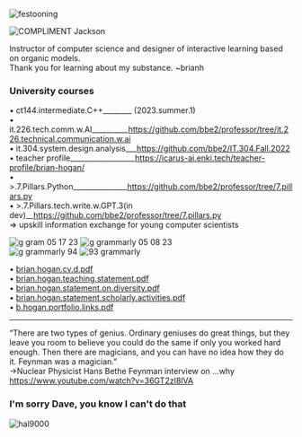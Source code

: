 ![festooning](https://user-images.githubusercontent.com/59778456/235022589-fbb23ebb-d35f-4533-b767-491e1414c652.PNG)  

![COMPLIMENT Jackson](https://github.com/bbe2/professor/assets/59778456/55b15676-2ea6-490f-9bc1-86e85acf230a)

Instructor of computer science and designer of interactive learning based on organic 
models.  
Thank you for learning about my substance. ~brianh  

### **University courses**  
• ct144.intermediate.C++________ (2023.summer.1)  
• it.226.tech.comm.w.AI__________https://github.com/bbe2/professor/tree/it.226.technical.communication.w.ai  
• it.304.system.design.analysis___https://github.com/bbe2/IT.304.Fall.2022  
• teacher profile__________________https://icarus-ai.enki.tech/teacher-profile/brian-hogan/  
• >.7.Pillars.Python_______________https://github.com/bbe2/professor/tree/7.pillars.py  
• >.7.Pillars.tech.write.w.GPT.3(in dev)__https://github.com/bbe2/professor/tree/7.pillars.py  
=> upskill information exchange for young computer scientists  

![g gram 05 17 23](https://github.com/bbe2/professor/assets/59778456/46f93955-8512-4340-b844-7114aba34dea)
![g grammarly 05 08 23](https://github.com/bbe2/professor/assets/59778456/4eeccd40-dc85-4b97-bf6a-b033047f8d39)  
![g grammarly 94](https://user-images.githubusercontent.com/59778456/235565287-e355ca42-bb45-4417-a30f-dcee45f84bc5.jpg)
![93 grammarly](https://user-images.githubusercontent.com/59778456/225014381-d60a46db-2e43-4f31-a58e-6e238bf13e81.PNG)  

• [brian.hogan.cv.d.pdf](https://github.com/bbe2/professor/files/11502827/brian.hogan.cv.d.pdf)  
• [brian.hogan.teaching.statement.pdf](https://github.com/bbe2/professor/files/11437287/brian.hogan.teaching.statement.pdf)  
• [brian.hogan.statement.on.diversity.pdf](https://github.com/bbe2/professor/files/11437285/brian.hogan.statement.on.diversity.pdf)  
• [brian.hogan.statement.scholarly.activities.pdf](https://github.com/bbe2/professor/files/11502613/brian.hogan.statement.scholarly.activities.pdf)  
• [b.hogan.portfolio.links.pdf](https://github.com/bbe2/professor/files/11502611/b.hogan.portfolio.links.pdf)  

---------------------  

“There are two types of genius. Ordinary geniuses do great things, but they leave you room to believe you could do the same if only you worked hard enough.  Then there are magicians, and you can have no idea how they do it. Feynman was a magician.”  
->Nuclear Physicist Hans Bethe  Feynman interview on …why  https://www.youtube.com/watch?v=36GT2zI8lVA   


### I'm sorry Dave, you know I can't do that 
![hal9000](https://user-images.githubusercontent.com/59778456/218209079-232d8f04-bb9a-4843-a6a1-d8cdf25a19fd.png)
